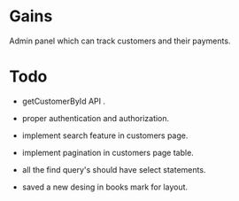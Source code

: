# Gains
Admin panel which can track customers and their payments.


# Todo

- getCustomerById API .
- proper authentication and authorization.
- implement search feature in customers page.
- implement pagination in customers page table.
- all the find query's should have select statements.

- saved a new desing in books mark for layout.
